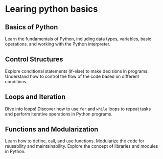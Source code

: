 # Learing python basics 

## Basics of Python

Learn the fundamentals of Python, including data types, variables, basic operations, and working with the Python interpreter.

## Control Structures

Explore conditional statements (if-else) to make decisions in  programs. Understand how to control the flow of the code based on different conditions.

## Loops and Iteration

Dive into loops! Discover how to use `for` and `while` loops to repeat tasks and perform iterative operations in Python programs.

## Functions and Modularization

Learn how to define, call, and use functions. Modularize the code for reusability and maintainability. Explore the concept of libraries and modules in Python.

